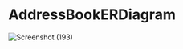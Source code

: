 # AddressBookERDiagram
![Screenshot (193)](https://user-images.githubusercontent.com/105187636/212869704-e882f14d-3622-4266-9116-65ffb3042936.png)
